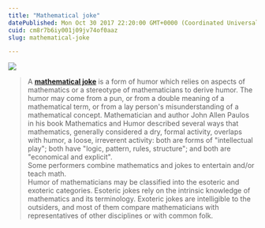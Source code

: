 ```yaml
---
title: "Mathematical joke"
datePublished: Mon Oct 30 2017 22:20:00 GMT+0000 (Coordinated Universal Time)
cuid: cm8r7b6iy001j09jv74of0aaz
slug: mathematical-joke

---
```



[![](https://cdn.hashnode.com/res/hashnode/image/upload/v1743070733095/ce9d2fc3-6b01-47d7-b41a-0d7ed28f073b.jpeg)](https://commons.wikimedia.org/wiki/File:New_cuyama.jpg)

> A [**mathematical joke**](https://en.wikipedia.org/wiki/Mathematical_joke) is a form of humor which relies on aspects of mathematics or a stereotype of mathematicians to derive humor. The humor may come from a pun, or from a double meaning of a mathematical term, or from a lay person's misunderstanding of a mathematical concept. Mathematician and author John Allen Paulos in his book Mathematics and Humor described several ways that mathematics, generally considered a dry, formal activity, overlaps with humor, a loose, irreverent activity: both are forms of "intellectual play"; both have "logic, pattern, rules, structure"; and both are "economical and explicit".  
> Some performers combine mathematics and jokes to entertain and/or teach math.  
> Humor of mathematicians may be classified into the esoteric and exoteric categories. Esoteric jokes rely on the intrinsic knowledge of mathematics and its terminology. Exoteric jokes are intelligible to the outsiders, and most of them compare mathematicians with representatives of other disciplines or with common folk.